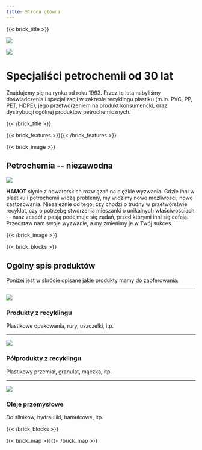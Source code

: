 ```yaml
---
title: Strona główna
---
```

{{< brick_title >}}

![](/bg.jpg)

![](/logo_full.png)

# Specjaliści petrochemii od **30 lat**

Znajdujemy się na rynku od roku 1993. Przez te lata nabyliśmy doświadczenia i
specjalizacji w zakresie recyklingu plastiku (m.in. PVC, PP, PET, HDPE), jego
przetworzeniem na produkt konsumencki, oraz dystrybucji ogólnej produktów
petrochemicznych.

{{< /brick_title >}}

{{< brick_features >}}{{< /brick_features >}}

{{< brick_image >}}

## Petrochemia -- niezawodna

![](/plastic.jpg)

**HAMOT** słynie z nowatorskich rozwiązań na ciężkie wyzwania. Gdzie inni w
plastiku i petrochemii widzą problemy, my widzimy nowe możliwości; nowe
zastosowania. Niezależnie od tego, czy chodzi o trudny w przetwórstwie
recyklat, czy o potrzebę stworzenia mieszanki o unikalnych właściwościach --
nasz zespół z pasją podejmuje się zadań, przed którymi inni się cofają.
Przedstaw nam swoje wyzwanie, a my zmienimy je w Twój sukces.

{{< /brick_image >}}

<!-- {{< brick_image2 >}} -->
<!---->
<!-- ## Co mamy w katalogu? -->
<!---->
<!-- ![](warehouse.jpg) -->
<!---->
<!-- Jako dystrybutorzy światowego towaru, mamy w ofercie dużą ilość produktów petrochemicznych. -->
<!---->
<!-- - Oleje silnikowe (diesel i benzyna) -->
<!-- - Olej hydrauliczny -->
<!-- - Smary wszelkiego rodzaju -->
<!---->
<!-- {{< button "Pobierz katalog [PDF]" "/katalog/" >}} -->
<!---->
<!-- {{< /brick_image2 >}} -->

{{< brick_blocks >}}

## Ogólny spis produktów

Poniżej jest w skrócie opisane jakie produkty mamy do
zaoferowania.

---

![](packaging.jpg)
### Produkty z recyklingu

Plastikowe opakowania, rury, uszczelki, itp.

[](/produkty/#produkty-z-recyklingu)

---

![](granulate.jpg)
### Półprodukty z recyklingu

Plastikowy przemiał, granulat, mączka, itp.

[](/produkty/#półprodukty-z-recyklingu)

---

![](engine.jpg)
### Oleje przemysłowe

Do silników, hydrauliki, hamulcowe, itp.

[](/produkty/#oleje-przemysłowe)


{{< /brick_blocks >}}

{{< brick_map >}}{{< /brick_map >}}
